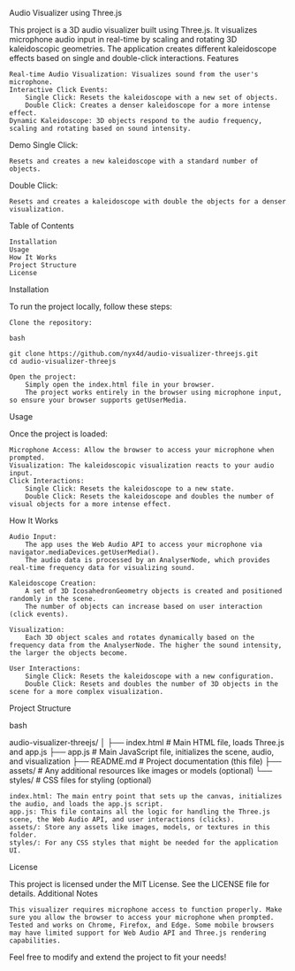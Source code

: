 Audio Visualizer using Three.js

This project is a 3D audio visualizer built using Three.js. It visualizes microphone audio input in real-time by scaling and rotating 3D kaleidoscopic geometries. The application creates different kaleidoscope effects based on single and double-click interactions.
Features

    Real-time Audio Visualization: Visualizes sound from the user's microphone.
    Interactive Click Events:
        Single Click: Resets the kaleidoscope with a new set of objects.
        Double Click: Creates a denser kaleidoscope for a more intense effect.
    Dynamic Kaleidoscope: 3D objects respond to the audio frequency, scaling and rotating based on sound intensity.

Demo
Single Click:

    Resets and creates a new kaleidoscope with a standard number of objects.

Double Click:

    Resets and creates a kaleidoscope with double the objects for a denser visualization.

Table of Contents

    Installation
    Usage
    How It Works
    Project Structure
    License

Installation

To run the project locally, follow these steps:

    Clone the repository:

    bash

    git clone https://github.com/nyx4d/audio-visualizer-threejs.git
    cd audio-visualizer-threejs

    Open the project:
        Simply open the index.html file in your browser.
        The project works entirely in the browser using microphone input, so ensure your browser supports getUserMedia.

Usage

Once the project is loaded:

    Microphone Access: Allow the browser to access your microphone when prompted.
    Visualization: The kaleidoscopic visualization reacts to your audio input.
    Click Interactions:
        Single Click: Resets the kaleidoscope to a new state.
        Double Click: Resets the kaleidoscope and doubles the number of visual objects for a more intense effect.

How It Works

    Audio Input:
        The app uses the Web Audio API to access your microphone via navigator.mediaDevices.getUserMedia().
        The audio data is processed by an AnalyserNode, which provides real-time frequency data for visualizing sound.

    Kaleidoscope Creation:
        A set of 3D IcosahedronGeometry objects is created and positioned randomly in the scene.
        The number of objects can increase based on user interaction (click events).

    Visualization:
        Each 3D object scales and rotates dynamically based on the frequency data from the AnalyserNode. The higher the sound intensity, the larger the objects become.

    User Interactions:
        Single Click: Resets the kaleidoscope with a new configuration.
        Double Click: Resets and doubles the number of 3D objects in the scene for a more complex visualization.

Project Structure

bash

audio-visualizer-threejs/
│
├── index.html      # Main HTML file, loads Three.js and app.js
├── app.js          # Main JavaScript file, initializes the scene, audio, and visualization
├── README.md       # Project documentation (this file)
├── assets/         # Any additional resources like images or models (optional)
└── styles/         # CSS files for styling (optional)

    index.html: The main entry point that sets up the canvas, initializes the audio, and loads the app.js script.
    app.js: This file contains all the logic for handling the Three.js scene, the Web Audio API, and user interactions (clicks).
    assets/: Store any assets like images, models, or textures in this folder.
    styles/: For any CSS styles that might be needed for the application UI.

License

This project is licensed under the MIT License. See the LICENSE file for details.
Additional Notes

    This visualizer requires microphone access to function properly. Make sure you allow the browser to access your microphone when prompted.
    Tested and works on Chrome, Firefox, and Edge. Some mobile browsers may have limited support for Web Audio API and Three.js rendering capabilities.

Feel free to modify and extend the project to fit your needs!

